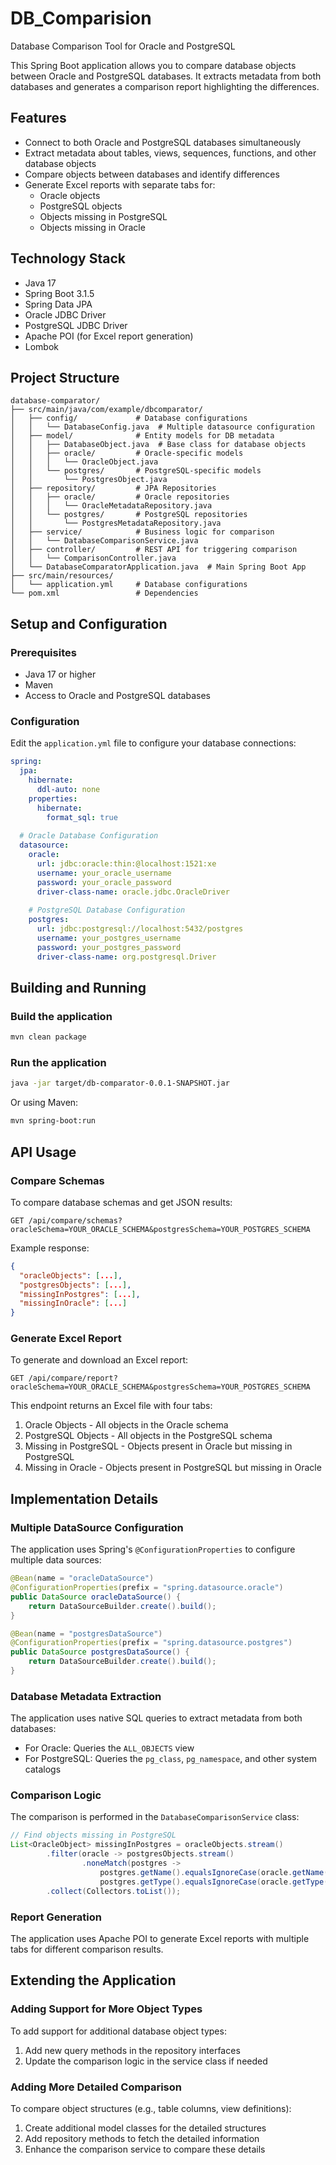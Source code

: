 # DB_Comparision
Database Comparison Tool for Oracle and PostgreSQL

This Spring Boot application allows you to compare database objects between Oracle and PostgreSQL databases. It extracts metadata from both databases and generates a comparison report highlighting the differences.

## Features

- Connect to both Oracle and PostgreSQL databases simultaneously
- Extract metadata about tables, views, sequences, functions, and other database objects
- Compare objects between databases and identify differences
- Generate Excel reports with separate tabs for:
  - Oracle objects
  - PostgreSQL objects
  - Objects missing in PostgreSQL
  - Objects missing in Oracle

## Technology Stack

- Java 17
- Spring Boot 3.1.5
- Spring Data JPA
- Oracle JDBC Driver
- PostgreSQL JDBC Driver
- Apache POI (for Excel report generation)
- Lombok

## Project Structure

```
database-comparator/
├── src/main/java/com/example/dbcomparator/
│   ├── config/             # Database configurations
│   │   └── DatabaseConfig.java  # Multiple datasource configuration
│   ├── model/              # Entity models for DB metadata
│   │   ├── DatabaseObject.java  # Base class for database objects
│   │   ├── oracle/         # Oracle-specific models
│   │   │   └── OracleObject.java
│   │   └── postgres/       # PostgreSQL-specific models
│   │       └── PostgresObject.java
│   ├── repository/         # JPA Repositories
│   │   ├── oracle/         # Oracle repositories
│   │   │   └── OracleMetadataRepository.java
│   │   └── postgres/       # PostgreSQL repositories
│   │       └── PostgresMetadataRepository.java
│   ├── service/            # Business logic for comparison
│   │   └── DatabaseComparisonService.java
│   ├── controller/         # REST API for triggering comparison
│   │   └── ComparisonController.java
│   └── DatabaseComparatorApplication.java  # Main Spring Boot App
├── src/main/resources/
│   └── application.yml     # Database configurations
└── pom.xml                 # Dependencies
```

## Setup and Configuration

### Prerequisites

- Java 17 or higher
- Maven
- Access to Oracle and PostgreSQL databases

### Configuration

Edit the `application.yml` file to configure your database connections:

```yaml
spring:
  jpa:
    hibernate:
      ddl-auto: none
    properties:
      hibernate:
        format_sql: true
  
  # Oracle Database Configuration
  datasource:
    oracle:
      url: jdbc:oracle:thin:@localhost:1521:xe
      username: your_oracle_username
      password: your_oracle_password
      driver-class-name: oracle.jdbc.OracleDriver
    
    # PostgreSQL Database Configuration
    postgres:
      url: jdbc:postgresql://localhost:5432/postgres
      username: your_postgres_username
      password: your_postgres_password
      driver-class-name: org.postgresql.Driver
```

## Building and Running

### Build the application

```bash
mvn clean package
```

### Run the application

```bash
java -jar target/db-comparator-0.0.1-SNAPSHOT.jar
```

Or using Maven:

```bash
mvn spring-boot:run
```

## API Usage

### Compare Schemas

To compare database schemas and get JSON results:

```
GET /api/compare/schemas?oracleSchema=YOUR_ORACLE_SCHEMA&postgresSchema=YOUR_POSTGRES_SCHEMA
```

Example response:

```json
{
  "oracleObjects": [...],
  "postgresObjects": [...],
  "missingInPostgres": [...],
  "missingInOracle": [...]
}
```

### Generate Excel Report

To generate and download an Excel report:

```
GET /api/compare/report?oracleSchema=YOUR_ORACLE_SCHEMA&postgresSchema=YOUR_POSTGRES_SCHEMA
```

This endpoint returns an Excel file with four tabs:
1. Oracle Objects - All objects in the Oracle schema
2. PostgreSQL Objects - All objects in the PostgreSQL schema
3. Missing in PostgreSQL - Objects present in Oracle but missing in PostgreSQL
4. Missing in Oracle - Objects present in PostgreSQL but missing in Oracle

## Implementation Details

### Multiple DataSource Configuration

The application uses Spring's `@ConfigurationProperties` to configure multiple data sources:

```java
@Bean(name = "oracleDataSource")
@ConfigurationProperties(prefix = "spring.datasource.oracle")
public DataSource oracleDataSource() {
    return DataSourceBuilder.create().build();
}

@Bean(name = "postgresDataSource")
@ConfigurationProperties(prefix = "spring.datasource.postgres")
public DataSource postgresDataSource() {
    return DataSourceBuilder.create().build();
}
```

### Database Metadata Extraction

The application uses native SQL queries to extract metadata from both databases:

- For Oracle: Queries the `ALL_OBJECTS` view
- For PostgreSQL: Queries the `pg_class`, `pg_namespace`, and other system catalogs

### Comparison Logic

The comparison is performed in the `DatabaseComparisonService` class:

```java
// Find objects missing in PostgreSQL
List<OracleObject> missingInPostgres = oracleObjects.stream()
        .filter(oracle -> postgresObjects.stream()
                .noneMatch(postgres -> 
                    postgres.getName().equalsIgnoreCase(oracle.getName()) && 
                    postgres.getType().equalsIgnoreCase(oracle.getType())))
        .collect(Collectors.toList());
```

### Report Generation

The application uses Apache POI to generate Excel reports with multiple tabs for different comparison results.

## Extending the Application

### Adding Support for More Object Types

To add support for additional database object types:

1. Add new query methods in the repository interfaces
2. Update the comparison logic in the service class if needed

### Adding More Detailed Comparison

To compare object structures (e.g., table columns, view definitions):

1. Create additional model classes for the detailed structures
2. Add repository methods to fetch the detailed information
3. Enhance the comparison service to compare these details
